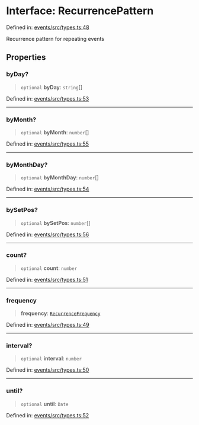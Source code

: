 # Interface: RecurrencePattern

Defined in: [events/src/types.ts:48](https://github.com/happyvertical/smrt/blob/3e10e04571f8229dee5c87ee2f9b9b06c6c49f12/packages/events/src/types.ts#L48)

Recurrence pattern for repeating events

## Properties

### byDay?

> `optional` **byDay**: `string`[]

Defined in: [events/src/types.ts:53](https://github.com/happyvertical/smrt/blob/3e10e04571f8229dee5c87ee2f9b9b06c6c49f12/packages/events/src/types.ts#L53)

***

### byMonth?

> `optional` **byMonth**: `number`[]

Defined in: [events/src/types.ts:55](https://github.com/happyvertical/smrt/blob/3e10e04571f8229dee5c87ee2f9b9b06c6c49f12/packages/events/src/types.ts#L55)

***

### byMonthDay?

> `optional` **byMonthDay**: `number`[]

Defined in: [events/src/types.ts:54](https://github.com/happyvertical/smrt/blob/3e10e04571f8229dee5c87ee2f9b9b06c6c49f12/packages/events/src/types.ts#L54)

***

### bySetPos?

> `optional` **bySetPos**: `number`[]

Defined in: [events/src/types.ts:56](https://github.com/happyvertical/smrt/blob/3e10e04571f8229dee5c87ee2f9b9b06c6c49f12/packages/events/src/types.ts#L56)

***

### count?

> `optional` **count**: `number`

Defined in: [events/src/types.ts:51](https://github.com/happyvertical/smrt/blob/3e10e04571f8229dee5c87ee2f9b9b06c6c49f12/packages/events/src/types.ts#L51)

***

### frequency

> **frequency**: [`RecurrenceFrequency`](../type-aliases/RecurrenceFrequency.md)

Defined in: [events/src/types.ts:49](https://github.com/happyvertical/smrt/blob/3e10e04571f8229dee5c87ee2f9b9b06c6c49f12/packages/events/src/types.ts#L49)

***

### interval?

> `optional` **interval**: `number`

Defined in: [events/src/types.ts:50](https://github.com/happyvertical/smrt/blob/3e10e04571f8229dee5c87ee2f9b9b06c6c49f12/packages/events/src/types.ts#L50)

***

### until?

> `optional` **until**: `Date`

Defined in: [events/src/types.ts:52](https://github.com/happyvertical/smrt/blob/3e10e04571f8229dee5c87ee2f9b9b06c6c49f12/packages/events/src/types.ts#L52)
